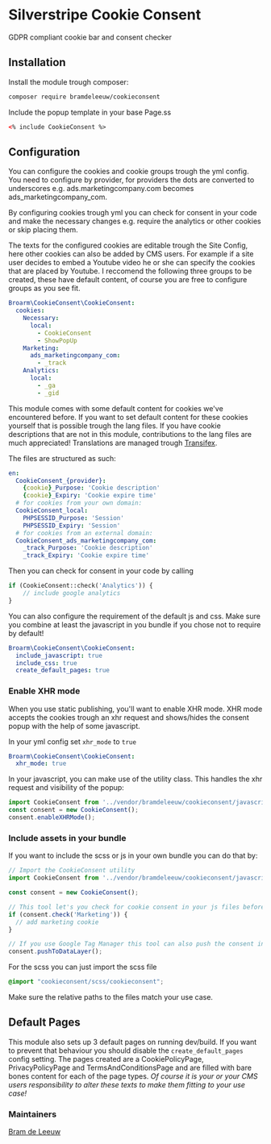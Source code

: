 # Silverstripe Cookie Consent
GDPR compliant cookie bar and consent checker

## Installation
Install the module trough composer:
```bash
composer require bramdeleeuw/cookieconsent
``` 

Include the popup template in your base Page.ss
```html
<% include CookieConsent %>
```

## Configuration
You can configure the cookies and cookie groups trough the yml config. You need to configure by provider, for providers the dots are converted to underscores e.g. ads.marketingcompany.com becomes ads_marketingcompany_com.

By configuring cookies trough yml you can check for consent in your code and make the necessary changes e.g. require the analytics or other cookies or skip placing them.

The texts for the configured cookies are editable trough the Site Config, here other cookies can also be added by CMS users. 
For example if a site user decides to embed a Youtube video he or she can specify the cookies that are placed by Youtube.
I reccomend the following three groups to be created, these have default content, of course you are free to configure groups as you see fit.
```yaml
Broarm\CookieConsent\CookieConsent:
  cookies:
    Necessary:
      local:
        - CookieConsent
        - ShowPopUp
    Marketing:
      ads_marketingcompany_com:
        - _track
    Analytics:
      local:
        - _ga
        - _gid
```

This module comes with some default content for cookies we've encountered before. If you want to set default content for these cookies yourself that is possible trough the lang files. If you have cookie descriptions that are not in this module, contributions to the lang files are much appreciated! Translations are managed trough [Transifex](https://www.transifex.com/xd/cookie-consent).

The files are structured as such:
```yaml
en:
  CookieConsent_{provider}:
    {cookie}_Purpose: 'Cookie description'
    {cookie}_Expiry: 'Cookie expire time'
  # for cookies from your own domain:
  CookieConsent_local:
    PHPSESSID_Purpose: 'Session'
    PHPSESSID_Expiry: 'Session'
  # for cookies from an external domain:
  CookieConsent_ads_marketingcompany_com:
    _track_Purpose: 'Cookie description'
    _track_Expiry: 'Cookie expire time'
```

Then you can check for consent in your code by calling
```php
if (CookieConsent::check('Analytics')) {
    // include google analytics
}
```

You can also configure the requirement of the default js and css. 
Make sure you combine at least the javascript in you bundle if you chose not to require by default!
```yaml
Broarm\CookieConsent\CookieConsent:
  include_javascript: true
  include_css: true
  create_default_pages: true
```

### Enable XHR mode
When you use static publishing, you'll want to enable XHR mode. XHR mode accepts the cookies trough an xhr request and shows/hides the consent popup with the help of some javascript.

In your yml config set `xhr_mode` to `true`
```yaml
Broarm\CookieConsent\CookieConsent:
  xhr_mode: true
```

In your javascript, you can make use of the utility class. This handles the xhr request and visibility of the popup:
```js
import CookieConsent from '../vendor/bramdeleeuw/cookieconsent/javascript/src/cookieconsent';
const consent = new CookieConsent();
consent.enableXHRMode();
```

### Include assets in your bundle
If you want to include the scss or js in your own bundle you can do that by:
```js
// Import the CookieConsent utility 
import CookieConsent from '../vendor/bramdeleeuw/cookieconsent/javascript/src/cookieconsent';

const consent = new CookieConsent();

// This tool let's you check for cookie consent in your js files before you apply any cookies
if (consent.check('Marketing')) {
  // add marketing cookie
}

// If you use Google Tag Manager this tool can also push the consent into the dataLayer object
consent.pushToDataLayer();
```

For the scss you can just import the scss file
```scss
@import "cookieconsent/scss/cookieconsent";
```
Make sure the relative paths to the files match your use case.

## Default Pages
This module also sets up 3 default pages on running dev/build. 
If you want to prevent that behaviour you should disable the `create_default_pages` config setting.
The pages created are a CookiePolicyPage, PrivacyPolicyPage and TermsAndConditionsPage and are filled with bare bones content for each of the page types.
_Of course it is your or your CMS users responsibility to alter these texts to make them fitting to your use case!_

### Maintainers 
[Bram de Leeuw](http://www.twitter.com/bramdeleeuw)
